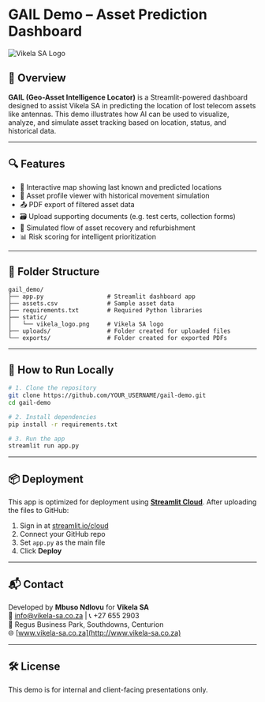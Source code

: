
# GAIL Demo – Asset Prediction Dashboard

![Vikela SA Logo](static/vikela_logo.png)

## 📡 Overview

**GAIL (Geo-Asset Intelligence Locator)** is a Streamlit-powered dashboard designed to assist Vikela SA in predicting the location of lost telecom assets like antennas. This demo illustrates how AI can be used to visualize, analyze, and simulate asset tracking based on location, status, and historical data.

---

## 🔍 Features

- 📍 Interactive map showing last known and predicted locations
- 🧾 Asset profile viewer with historical movement simulation
- 📤 PDF export of filtered asset data
- 🗃️ Upload supporting documents (e.g. test certs, collection forms)
- 🔄 Simulated flow of asset recovery and refurbishment
- 📊 Risk scoring for intelligent prioritization

---

## 📁 Folder Structure

```
gail_demo/
├── app.py                  # Streamlit dashboard app
├── assets.csv              # Sample asset data
├── requirements.txt        # Required Python libraries
├── static/
│   └── vikela_logo.png     # Vikela SA logo
├── uploads/                # Folder created for uploaded files
└── exports/                # Folder created for exported PDFs
```

---

## 🚀 How to Run Locally

```bash
# 1. Clone the repository
git clone https://github.com/YOUR_USERNAME/gail-demo.git
cd gail-demo

# 2. Install dependencies
pip install -r requirements.txt

# 3. Run the app
streamlit run app.py
```

---

## 📦 Deployment

This app is optimized for deployment using **[Streamlit Cloud](https://streamlit.io/cloud)**. After uploading the files to GitHub:
1. Sign in at [streamlit.io/cloud](https://streamlit.io/cloud)
2. Connect your GitHub repo
3. Set `app.py` as the main file
4. Click **Deploy**

---

## 📬 Contact

Developed by **Mbuso Ndlovu** for **Vikela SA**  
📧 info@vikela-sa.co.za | 📞 +27 655 2903  
🏢 Regus Business Park, Southdowns, Centurion  
🌐 [www.vikela-sa.co.za](http://www.vikela-sa.co.za)

---

## 🛠️ License

This demo is for internal and client-facing presentations only.
